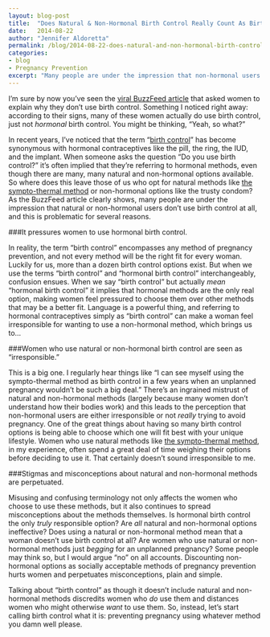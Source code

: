 ```yaml
---
layout: blog-post
title:  "Does Natural & Non-Hormonal Birth Control Really Count As Birth Control?"
date:   2014-08-22
author: "Jennifer Aldoretta"
permalink: /blog/2014-08-22-does-natural-and-non-hormonal-birth-control-really-count-as-birth-control
categories: 
- blog
- Pregnancy Prevention
excerpt: "Many people are under the impression that non-hormonal users don&rsquo;t use birth control at all, and this is problematic..."
---
```


I&rsquo;m sure by now you&rsquo;ve seen the <a class="text-link" target="_blank" href="http://www.buzzfeed.com/leahm4aa38ad70/we-asked-24-women-why-they-dont-use-birth-control-v1ji">viral BuzzFeed article</a> that asked women to explain why they don&rsquo;t use birth control. Something I noticed right away: according to their signs, many of these women actually do use birth control, just not *hormonal* birth control. You might be thinking, &ldquo;Yeah, so what?&rdquo;

In recent years, I&rsquo;ve noticed that the term &ldquo;<a class="text-link" target="_blank" href="http://en.wikipedia.org/wiki/Birth_control">birth control</a>&rdquo; has become synonymous with hormonal contraceptives like the pill, the ring, the IUD, and the implant. When someone asks the question &ldquo;Do you use birth control?&rdquo; it&rsquo;s often implied that they&rsquo;re referring to hormonal methods, even though there are many, many natural and non-hormonal options available. So where does this leave those of us who opt for natural methods like <a class="text-link" href="/the-cycle/">the sympto-thermal method</a> or non-hormonal options like the trusty condom? As the BuzzFeed article clearly shows, many people are under the impression that natural or non-hormonal users don&rsquo;t use birth control at all, and this is problematic for several reasons. 

###It pressures women to use hormonal birth control.

In reality, the term &ldquo;birth control&rdquo; encompasses any method of pregnancy prevention, and not every method will be the right fit for every woman. Luckily for us, more than a dozen birth control options exist. But when we use the terms &ldquo;birth control&rdquo; and &ldquo;hormonal birth control&rdquo; interchangeably, confusion ensues. When we say &ldquo;birth control&rdquo; but actually *mean* &ldquo;hormonal birth control&rdquo; it implies that hormonal methods are the only real option, making women feel pressured to choose them over other methods that may be a better fit. Language is a powerful thing, and referring to hormonal contraceptives simply as &ldquo;birth control&rdquo; can make a woman feel irresponsible for wanting to use a non-hormonal method, which brings us to…

###Women who use natural or non-hormonal birth control are seen as &ldquo;irresponsible.&rdquo;

This is a big one. I regularly hear things like &ldquo;I can see myself using the sympto-thermal method as birth control in a few years when an unplanned pregnancy wouldn&rsquo;t be such a big deal.&rdquo; There&rsquo;s an ingrained mistrust of natural and non-hormonal methods (largely because many women don&rsquo;t understand how their bodies work) and this leads to the perception that non-hormonal users are either irresponsible or not *really* trying to avoid pregnancy. One of the great things about having so many birth control options is being able to choose which one will fit best with your unique lifestyle. Women who use natural methods like <a class="text-link" href="/the-cycle/">the sympto-thermal method</a>, in my experience, often spend a great deal of time weighing their options before deciding to use it. That certainly doesn&rsquo;t sound irresponsible to me.

###Stigmas and misconceptions about natural and non-hormonal methods are perpetuated.

Misusing and confusing terminology not only affects the women who choose to use these methods, but it also continues to spread misconceptions about the methods themselves. Is hormonal birth control the only *truly* responsible option? Are *all* natural and non-hormonal options ineffective? Does using a natural or non-hormonal method mean that a woman doesn&rsquo;t use birth control at all? Are women who use natural or non-hormonal methods just *begging* for an unplanned pregnancy? Some people may think so, but I would argue &ldquo;no&rdquo; on all accounts. Discounting non-hormonal options as socially acceptable methods of pregnancy prevention hurts women and perpetuates misconceptions, plain and simple. 

Talking about &ldquo;birth control&rdquo; as though it doesn&rsquo;t include natural and non-hormonal methods discredits women who *do* use them and distances women who might otherwise *want* to use them. So, instead, let&rsquo;s start calling birth control what it is: preventing pregnancy using whatever method you damn well please.


